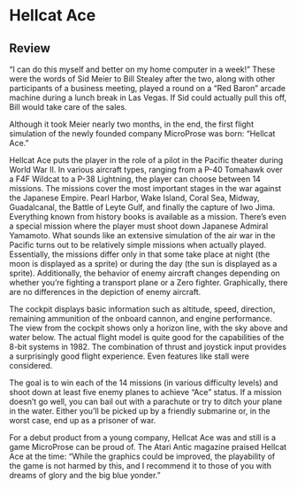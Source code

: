 # Hellcat Ace

## Review
“I can do this myself and better on my home computer in a week!”
These were the words of Sid Meier to Bill Stealey after the two, along with other participants of a business meeting, played a round on a “Red Baron” arcade machine during a lunch break in Las Vegas. If Sid could actually pull this off, Bill would take care of the sales. 

Although it took Meier nearly two months, in the end, the first flight simulation of the newly founded company MicroProse was born: “Hellcat Ace.”

Hellcat Ace puts the player in the role of a pilot in the Pacific theater during World War II. 
In various aircraft types, ranging from a P-40 Tomahawk over a F4F Wildcat to a P-38 Lightning, the player can choose between 14 missions.
The missions cover the most important stages in the war against the Japanese Empire. Pearl Harbor, Wake Island, Coral Sea, Midway, Guadalcanal, the Battle of Leyte Gulf, and finally the capture of Iwo Jima. Everything known from history books is available as a mission. There’s even a special mission where the player must shoot down Japanese Admiral Yamamoto.
What sounds like an extensive simulation of the air war in the Pacific turns out to be relatively simple missions when actually played. 
Essentially, the missions differ only in that some take place at night (the moon is displayed as a sprite) or during the day (the sun is displayed as a sprite). Additionally, the behavior of enemy aircraft changes depending on whether you’re fighting a transport plane or a Zero fighter. 
Graphically, there are no differences in the depiction of enemy aircraft.

The cockpit displays basic information such as altitude, speed, direction, remaining ammunition of the onboard cannon, and engine performance. The view from the cockpit shows only a horizon line, with the sky above and water below. 
The actual flight model is quite good for the capabilities of the 8-bit systems in 1982. The combination of thrust and joystick input provides a surprisingly good flight experience. Even features like stall were considered.

The goal is to win each of the 14 missions (in various difficulty levels) and shoot down at least five enemy planes to achieve “Ace” status. If a mission doesn’t go well, you can bail out with a parachute or try to ditch your plane in the water. Either you’ll be picked up by a friendly submarine or, in the worst case, end up as a prisoner of war.

For a debut product from a young company, Hellcat Ace was and still is a game MicroProse can be proud of. The Atari Antic magazine praised Hellcat Ace at the time: “While the graphics could be improved, the playability of the game is not harmed by this, and I recommend it to those of you with dreams of glory and the big blue yonder.”